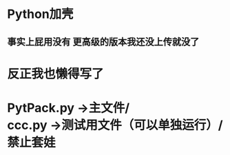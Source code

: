 Python加壳
===
事实上屁用没有 更高级的版本我还没上传就没了
---
反正我也懒得写了
===
PytPack.py   ->主文件/<br>
ccc.py       ->测试用文件（可以单独运行）/<br>
禁止套娃
===


